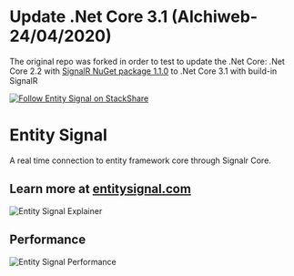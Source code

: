 # Update .Net Core 3.1 (Alchiweb-24/04/2020) 
The original repo was forked in order to test to update the .Net Core: .Net Core 2.2 with [SignalR NuGet package 1.1.0](https://www.nuget.org/packages/Microsoft.AspNetCore.SignalR/) to .Net Core 3.1 with build-in SignalR

[![Follow Entity Signal on StackShare](https://img.stackshare.io/misc/follow-on-stackshare-badge.svg)](https://stackshare.io/entity-signal)

# Entity Signal
A real time connection to entity framework core through Signalr Core.

## Learn more at [entitysignal.com](https://entitysignal.com/)

![Entity Signal Explainer](/EntitySignal/wwwroot/img/explainer/Explainer.gif)

## Performance
![Entity Signal Performance](/EntitySignal/wwwroot/img/explainer/performance.gif)

